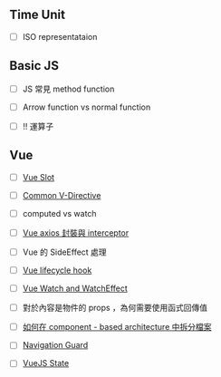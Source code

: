 
## Time Unit

- [ ] ISO representataion

## Basic JS

- [ ] JS 常見 method function

- [ ] Arrow function vs normal function

- [ ] !! 運算子

## Vue

- [ ] [Vue Slot](<./VueJS/Vue Slot>)

- [ ] [Common V-Directive](<./VueJS/V-Directive/Common V-Directive>)

- [ ] computed vs watch

- [ ] [Vue axios 封裝與 interceptor](<Vue axios 封裝與 interceptor>)  

- [ ] Vue 的 SideEffect 處理

- [ ] [Vue lifecycle hook](<Vue lifecycle hook>)

- [ ] [Vue Watch and WatchEffect](<Vue Watch and WatchEffect>)

- [ ] 對於內容是物件的 props ，為何需要使用函式回傳值

- [ ] [如何在 component - based architecture 中拆分檔案](<如何在 component - based architecture 中拆分檔案>)

- [ ] [Navigation Guard](<./VueJS/Navigation Guard>)

- [ ] [VueJS State](<./VueJS/VueJS State>)